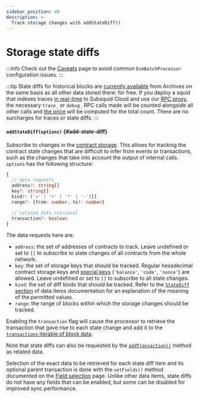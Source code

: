 ```yaml
---
sidebar_position: 40
description: >-
  Track storage changes with addStateDiff()
---
```


# Storage state diffs

:::info
Check out the [Caveats](../caveats) page to avoid common `EvmBatchProcessor` configuration issues.
:::

:::tip
State diffs for historical blocks are [currently available](/archives/evm/networks) from Archives on the same basis as all other data stored there: for free. If you deploy a squid that indexes traces [in real-time](/sdk/resources/unfinalized-blocks) to Subsquid Cloud and use our [RPC proxy](/cloud/reference/rpc-proxy), the necessary `trace_` or `debug_` RPC calls made will be counted alongside all other calls and [the price](/cloud/reference/pricing/#rpc-requests) will be computed for the total count. There are no surcharges for traces or state diffs.
:::

#### `addStateDiff(options)` {#add-state-diff}

Subscribe to changes in the [contract storage](https://coinsbench.com/solidity-layout-and-access-of-storage-variables-simply-explained-1ce964d7c738). This allows for tracking the contract state changes that are difficult to infer from events or transactions, such as the changes that take into account the output of internal calls. `options` has the following structure:
```typescript
{
  // data requests
  address?: string[]
  key?: string[]
  kind?: ('=' | '+' | '*' | '-')[]
  range?: {from: number, to?: number}

  // related data retrieval
  transaction?: boolean
}
```
The data requests here are:
+ `address`: the set of addresses of contracts to track. Leave undefined or set to `[]` to subscribe to state changes of all contracts from the whole network.
+ `key`: the set of storage keys that should be tracked. Regular hexadecimal contract storage keys and [special keys](/sdk/reference/processors/evm-batch/field-selection/#state-diffs) (`'balance'`, `'code'`, `'nonce'`) are allowed. Leave undefined or set to `[]` to subscribe to all state changes.
+ `kind`: the set of diff kinds that should be tracked. Refer to the [`StateDiff` section](/sdk/reference/processors/evm-batch/field-selection/#state-diffs) of data items documentation for an explanation of the meaning of the permitted values.
+ `range`: the range of blocks within which the storage changes should be tracked.

Enabling the `transaction` flag will cause the processor to retrieve the transaction that gave rise to each state change and add it to the [`transactions` iterable of block data](/sdk/reference/processors/evm-batch/context-interfaces).

Note that state diffs can also be requested by the [`addTransaction()`](../transactions) method as related data.

[//]: # (???? Check whether the final version adds the transaction to the items, too)
[//]: # (???? Check that the statement about all fields being disable-only for state diffs still holds in the final version)

Selection of the exact data to be retrieved for each state diff item and its optional parent transaction is done with the `setFields()` method documented on the [Field selection](../data-selection) page. Unlike other data items, state diffs do not have any fields that can be enabled, but some can be disabled for improved sync performance.

[//]: # (!!!! Add example)
